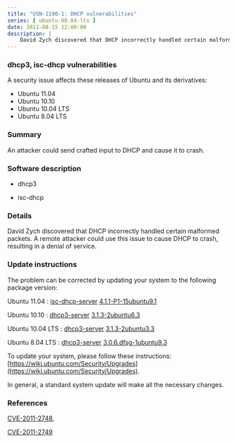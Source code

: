 ```yaml
---
title: "USN-1190-1: DHCP vulnerabilities"
series: [ ubuntu-08.04-lts ]
date: 2011-08-15 12:00:00
description: |
    David Zych discovered that DHCP incorrectly handled certain malformed packets. A remote attacker could use this issue to cause DHCP to crash, resulting in a denial of service. 
--- 
```

 
### dhcp3, isc-dhcp vulnerabilities

A security issue affects these releases of Ubuntu and its derivatives:

* Ubuntu 11.04
* Ubuntu 10.10
* Ubuntu 10.04 LTS
* Ubuntu 8.04 LTS

### Summary

An attacker could send crafted input to DHCP and cause it to crash. 

### Software description

* dhcp3 

* isc-dhcp 

### Details

David Zych discovered that DHCP incorrectly handled certain malformed packets. A remote attacker could use this issue to cause DHCP to crash, resulting in a denial of service. 

### Update instructions

The problem can be corrected by updating your system to the following package version:

Ubuntu 11.04
 : [isc-dhcp-server](https://launchpad.net/ubuntu/+source/isc-dhcp) <span> [4.1.1-P1-15ubuntu9.1](https://launchpad.net/ubuntu/+source/isc-dhcp/4.1.1-P1-15ubuntu9.1) </span> 

Ubuntu 10.10
 : [dhcp3-server](https://launchpad.net/ubuntu/+source/dhcp3) <span> [3.1.3-2ubuntu6.3](https://launchpad.net/ubuntu/+source/dhcp3/3.1.3-2ubuntu6.3) </span> 

Ubuntu 10.04 LTS
 : [dhcp3-server](https://launchpad.net/ubuntu/+source/dhcp3) <span> [3.1.3-2ubuntu3.3](https://launchpad.net/ubuntu/+source/dhcp3/3.1.3-2ubuntu3.3) </span> 

Ubuntu 8.04 LTS
 : [dhcp3-server](https://launchpad.net/ubuntu/+source/dhcp3) <span> [3.0.6.dfsg-1ubuntu9.3](https://launchpad.net/ubuntu/+source/dhcp3/3.0.6.dfsg-1ubuntu9.3) </span> 

To update your system, please follow these instructions: [https://wiki.ubuntu.com/Security/Upgrades](https://wiki.ubuntu.com/Security/Upgrades).

In general, a standard system update will make all the necessary changes. 

### References

 [CVE-2011-2748](http://people.ubuntu.com/~ubuntu-security/cve/CVE-2011-2748), 

 [CVE-2011-2749](http://people.ubuntu.com/~ubuntu-security/cve/CVE-2011-2749)
 
